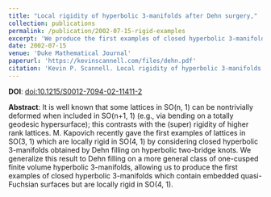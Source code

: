```yaml
---
title: "Local rigidity of hyperbolic 3-manifolds after Dehn surgery,"
collection: publications
permalink: /publication/2002-07-15-rigid-examples
excerpt: 'We produce the first examples of closed hyperbolic 3-manifolds which contain embedded quasi-Fuchsian surfaces but are locally rigid in SO(4, 1).'
date: 2002-07-15
venue: 'Duke Mathematical Journal'
paperurl: 'https://kevinscannell.com/files/dehn.pdf'
citation: 'Kevin P. Scannell. Local rigidity of hyperbolic 3-manifolds after Dehn surgery. <i>Duke Mathematical Journal</i>, 114(1):1–14, 2002.'
---
```


**DOI**: [doi:10.1215/S0012-7094-02-11411-2](https://dx.doi.org/10.1215/S0012-7094-02-11411-2)

**Abstract**: It is well known that some lattices in SO(n, 1) can be nontrivially deformed when included in SO(n+1, 1) (e.g., via bending on a totally geodesic hypersurface); this contrasts with the (super) rigidity of higher rank lattices. M. Kapovich recently gave the first examples of lattices in SO(3, 1) which are locally rigid in SO(4, 1) by considering closed hyperbolic 3-manifolds obtained by Dehn filling on hyperbolic two-bridge knots. We generalize this result to Dehn filling on a more general class of one-cusped finite volume hyperbolic 3-manifolds, allowing us to produce the first examples of closed hyperbolic 3-manifolds which contain embedded quasi-Fuchsian surfaces but are locally rigid in SO(4, 1). 
